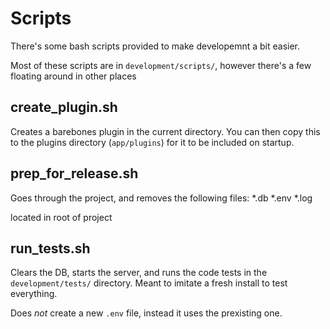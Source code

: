 # Scripts

There's some bash scripts provided to make developemnt a bit easier. 

Most of these scripts are in `development/scripts/`, however there's a few floating around in other places

## create_plugin.sh
Creates a barebones plugin in the current directory. You can then copy this to the plugins directory (`app/plugins`) for it to be included on startup.

## prep_for_release.sh
Goes through the project, and removes the following files:
*.db
*.env
*.log

located in root of project

## run_tests.sh
Clears the DB, starts the server, and runs the code tests in the `development/tests/` directory. Meant to imitate a fresh install to test everything. 

Does *not* create a new `.env` file, instead it uses the prexisting one. 
